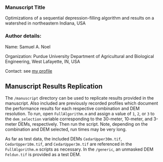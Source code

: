 ### Manuscript Title
Optimizations of a sequential depression-filling algorithm and results on a watershed in northeastern Indiana, USA

### Author details:
Name: Samuel A. Noel

Organization: Purdue University Department of Agricultural and Biological Engineering, West Lafayette, IN, USA

Contact: see [my profile](https://github.com/sanoel)


## Manuscript Results Replication
The `/manuscript` directory can be used to replicate results provided in the manuscript. Also included are previously recorded profiles which document the performance results for each respective combination and DEM resolution. To run, open `FullAlgorithm.m` and assign a value of `1`, `2`, or `3` to the `dem_selection` variable corresponding to the 30-meter, 10-meter, and 3-meter DEMs, respectively. Then run the script. Note, depending on the combination and DEM selected, run times may be very long.

As far as test data, the included DEMs `CedarUpper30m.tif`, `CedarUpper10m.tif`, and `CedarUpper3m.tif` are referenced in the `FullAlgorithm.m` scripts as necessary. In the `/generic`, an unmasked DEM `Feldun.tif` is provided as a test DEM.


